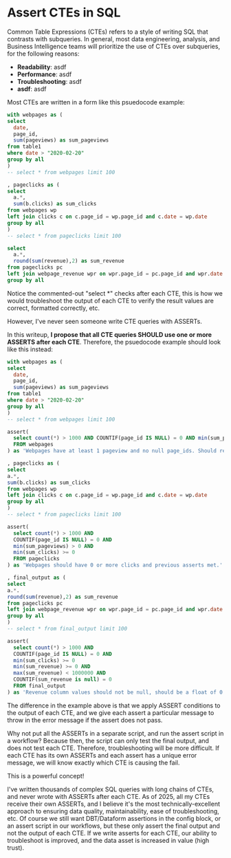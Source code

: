 # Assert CTEs in SQL

Common Table Expressions (CTEs) refers to a style of writing SQL that contrasts with subqueries. In general, most data engineering, analysis, and Business Intelligence teams will prioritize the use of CTEs over subqueries, for the following reasons:
- **Readability**: asdf
- **Performance**: asdf
- **Troubleshooting**: asdf
- **asdf**: asdf

Most CTEs are written in a form like this psuedocode example:

```sql
with webpages as (
select
  date,
  page_id,
  sum(pageviews) as sum_pageviews
from table1
where date > "2020-02-20"
group by all
)
-- select * from webpages limit 100

, pageclicks as (
select
  a.*,
  sum(b.clicks) as sum_clicks
from webpages wp
left join clicks c on c.page_id = wp.page_id and c.date = wp.date
group by all
)
-- select * from pageclicks limit 100

select
  a.*,
  round(sum(revenue),2) as sum_revenue
from pageclicks pc
left join webpage_revenue wpr on wpr.page_id = pc.page_id and wpr.date = pc.date
group by all
```

Notice the commented-out "select *" checks after each CTE, this is how we would troubleshoot the output of each CTE to verify the result values are correct, formatted correctly, etc.

However, I've never seen someone write CTE queries with ASSERTs.

In this writeup, **I propose that all CTE queries SHOULD use one or more ASSERTS after each CTE**. Therefore, the psuedocode example should look like this instead:

```sql
with webpages as (
select
  date,
  page_id,
  sum(pageviews) as sum_pageviews
from table1
where date > "2020-02-20"
group by all
)
-- select * from webpages limit 100

assert(
  select count(*) > 1000 AND COUNTIF(page_id IS NULL) = 0 AND min(sum_pageviews) > 0
  FROM webpages
) as 'Webpages have at least 1 pageview and no null page_ids. Should return more than 1000 rows.'

, pageclicks as (
select
a.*,
sum(b.clicks) as sum_clicks
from webpages wp
left join clicks c on c.page_id = wp.page_id and c.date = wp.date
group by all
)
-- select * from pageclicks limit 100

assert(
  select count(*) > 1000 AND
  COUNTIF(page_id IS NULL) = 0 AND
  min(sum_pageviews) > 0 AND
  min(sum_clicks) >= 0
  FROM pageclicks
) as 'Webpages should have 0 or more clicks and previous asserts met.'

, final_output as (
select
a.*.
round(sum(revenue),2) as sum_revenue
from pageclicks pc
left join webpage_revenue wpr on wpr.page_id = pc.page_id and wpr.date = pc.date
group by all
)
-- select * from final_output limit 100

assert(
  select count(*) > 1000 AND
  COUNTIF(page_id IS NULL) = 0 AND
  min(sum_clicks) >= 0
  min(sum_revenue) >= 0 AND
  max(sum_revenue) < 1000000 AND
  COUNTIF(sum_revenue is null) = 0
  FROM final_output
) as 'Revenue column values should not be null, should be a float of 0 or more.'
```

The difference in the example above is that we apply ASSERT conditions to the output of each CTE, and we give each assert a particular message to throw in the error message if the assert does not pass.

Why not put all the ASSERTs in a separate script, and run the assert script in a workflow? Because then, the script can only test the final output, and does not test each CTE. Therefore, troubleshooting will be more difficult. If each CTE has its own ASSERTs and each assert has a unique error message, we will know exactly which CTE is causing the fail.

This is a powerful concept!

I've written thousands of complex SQL queries with long chains of CTEs, and never wrote with ASSERTs after each CTE. As of 2025, all my CTEs receive their own ASSERTs, and I believe it's the most technically-excellent approach to ensuring data quality, maintainability, ease of troubleshooting, etc. Of course we still want DBT/Dataform assertions in the config block, or an assert script in our workflows, but these only assert the final output and not the output of each CTE. If we write asserts for each CTE, our ability to troubleshoot is improved, and the data asset is increased in value (high trust).
